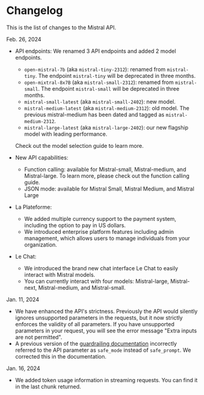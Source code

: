# Changelog

This is the list of changes to the Mistral API. 

Feb. 26, 2024

- API endpoints: We renamed 3 API endpoints and added 2 model endpoints. 
    - `open-mistral-7b` (aka `mistral-tiny-2312`): renamed from `mistral-tiny`. The endpoint `mistral-tiny` will be deprecated in three months.
    - `open-mixtral-8x7B` (aka `mistral-small-2312`): renamed from `mistral-small`. The endpoint `mistral-small` will be deprecated in three months.
    - `mistral-small-latest` (aka `mistral-small-2402`): new model.
   - `mistral-medium-latest` (aka `mistral-medium-2312`): old model. The previous mistral-medium has been dated and tagged as `mistral-medium-2312`. 
    - `mistral-large-latest` (aka `mistral-large-2402`): our new flagship model with leading performance. 

    Check out the model selection guide to learn more. 

- New API capabilities:
    - Function calling: available for Mistral-small, Mistral-medium, and Mistral-large. To learn more, please check out the function calling guide. 
    - JSON mode: available for Mistral Small, Mistral Medium, and Mistral Large

- La Plateforme:
    - We added multiple currency support to the payment system, including the option to pay in US dollars. 
    - We introduced enterprise platform features including admin management, which allows users to manage individuals from your organization.

- Le Chat: 
    - We introduced the brand new chat interface Le Chat to easily interact with Mistral models. 
    - You can currently interact with four models: Mistral-large, Mistral-next, Mistral-medium, and Mistral-small. 

Jan. 11, 2024
- We have enhanced the API's strictness. Previously the API would silently ignores unsupported parameters in the requests, but it now strictly enforces the validity of all parameters. If you have unsupported parameters in your request, you will see the error message "Extra inputs are not permitted".
- A previous version of the [guardrailing documentation](../guardrailing) incorrectly referred to the API parameter as `safe_mode` instead of `safe_prompt`. We corrected this in the documentation. 

Jan. 16, 2024
- We added token usage information in streaming requests. You can find it in the last chunk returned.
